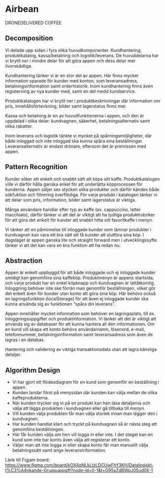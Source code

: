 
# **Airbean**

DRONEDELIVERED COFFEE

## Decomposition


Vi delade upp sidan i fyra olika huvudkomponenter. Kundhantering, produktkatalog, kassa/betalning och logistik/leverans. 
De huvuddelarna har vi brytit ner i mindre delar för att göra appen och dess delar mer överskådliga. 

Kundhantering tänker vi är en stor del av appen. Här finns mycker information sparade för kunder med konton, som leveransadress, betalningsinformation samt orderhistorik. Inom kundhantering finns även registerning av nya kunder med, samt en del medd kundservice.

Produktkatalogen har vi brytit ner i produktbeskrivningar där information om pris, innehållsförteckning, bilder samt lagerstatus finns mer.

Kassa och betalning är en av huvudfunktionerna i appen, och den är uppdelad i olika delar: kundvagnen, säkerhet, betalningsalternativ samt olika rabatter. 

Inom leverans och logistik tänkte vi mycket på spårningsmöjligheter, där både inloggad och inte inloggad ska kunna spåra sina beställningar. Leveransalternativ är endast drönare, eftersom det är premissen med appen.

## Pattern Recognition

Kunder söker ett enkelt och snabbt sätt att köpa sitt kaffe. Produktkatalogen ville vi därför hålla ganska enkel för att underlätta köpprocessen för kunderna. Appen säljer sex stycken olika produkter och därför kändes både sökfuktion och filtrering överflödiga. För varje produkt i katalogen tänker vi att delar som pris, information, bilder samt lagerstatus är viktiga.

Många användare handlar efter typ av kaffe (ex. cappuccino, latter macchiato), därför tänker vi att det är viktigt att ha tydliga produktrubriker för att göra det enkelt för kunder att snabbt hitta sitt favoritkaffe i menyn. 

Vi tänker att en påminnelse till inloggade kunder som lämnar produkter i kundvagnen kan vara ett bra sätt att få kunder att slutföra sina köp. I dagsläget  är appen ganska lite och straight forward men i utvecklingssyfte tänker vi att det kan vara en bra funktion att ha redan nu.

## Abstraction

Appen är enkelt uppbyggd för att både inloggade och ej inloggade kunder smidigt kan genomföra sina kaffeköp. 
Produktmenyn är appens startsida, och varje produkt har en enkel köpknapp och kundvagnen är lättåtkomlig. Inloggning behöver inte ske förrän man genomför beställningen, vilket gör det enkelt även för kunder utan konto att göra sina köp. Här behövs också en lagringsfunktion (localStorage) för att även ej inloggade kunder ska kunna använda sig av funktionen “spåra din leverans”. 

Appen innehåller mycket information som behöver en lagringsplats, till ex. inloggningsuppgifter och produktinformation. Vi tänker att det är viktigt att använda sig av databaser för att kunna hantera all den informationen. Om en kund vill skapa ett konto behövs användarnamn, lösenord, e-mail, telefonnummer, betalningsinformation samt leveransadress som även de lagras i en databas.

Hantering och validering av viktiga transaktionsdata utan att lagra känsliga detaljer.

## Algorithm Design

- Vi har gjort ett flödesdiagram för en kund som genomför en beställning i appen.
- Kunden landar först på menysidan där kunden kan välja mellan de olika kaffeprodukterna.
- När kunden trycker sig in på en produkt kan hen läsa detaljerna och välja att lägga produkten i kundvagnen eller gå tillbaka till menyn.
- Vill kunden välja produkten får man välja storlek innan man lägger den i kundvagnen. 
- Har kunden handlat klart och tryckt på kundvagnen så är nästa steg att genomföra beställningen.
- Här får kunden välja om hen vill logga in eller inte.  I det steget kan en kund som inte har konto även välja att registerar ett konto.
- Väljer man att inte logga in eller skapa konto får man manuellt välja betalningssätt samt ange leveransinformation.


Länk till Figjam board:
https://www.figma.com/board/kOX4qNLkLIzLDCUwFhY3KH/Datalogiskt-t%C3%A4nkande-Gruppuppgift?node-id=0-1&t=G95sZdBWpJ05ud0X-1 
